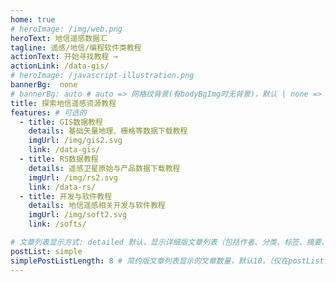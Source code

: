 ```yaml
---
home: true
# heroImage: /img/web.png
heroText: 地信遥感数据汇
tagline: 遥感/地信/编程软件类教程
actionText: 开始寻找教程 →
actionLink: /data-gis/
# heroImage: /javascript-illustration.png
bannerBg:  none
# bannerBg: auto # auto => 网格纹背景(有bodyBgImg时无背景)，默认 | none => 无 | '大图地址' | background: 自定义背景样式       提示：如发现文本颜色不适应你的背景时可以到palette.styl修改$bannerTextColor变量
title: 探索地信遥感资源教程
features: # 可选的
  - title: GIS数据教程
    details: 基础矢量地理、栅格等数据下载教程
    imgUrl: /img/gis2.svg
    link: /data-gis/
  - title: RS数据教程
    details: 遥感卫星原始与产品数据下载教程
    imgUrl: /img/rs2.svg
    link: /data-rs/
  - title: 开发与软件教程
    details: 地信遥感相关开发与软件教程
    imgUrl: /img/soft2.svg
    link: /softs/

# 文章列表显示方式: detailed 默认，显示详细版文章列表（包括作者、分类、标签、摘要、分页等）| simple => 显示简约版文章列表（仅标题和日期）| none 不显示文章列表
postList: simple
simplePostListLength: 8 # 简约版文章列表显示的文章数量，默认10。（仅在postList设置为simple时生效）
---
```




<!--

// 可以在这里放一些md信息，在转换时自动注释掉

 -->
